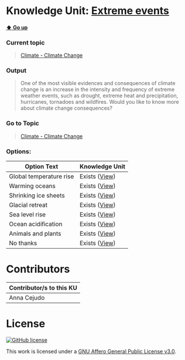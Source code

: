 # Knowledge Unit: [Extreme events](../../knowledge_units/climate-climate-change/extreme-events.md)

#### [:arrow_up: Go up](../../topics/climate-climate-change.md)
### Current topic
> [Climate - Climate Change](../../topics/climate-climate-change.md)
### Output
> One of the most visible evidences and consequences of climate change  is an increase in the intensity and frequency of extreme weather events, such as drought, extreme heat and precipitation, hurricanes, tornadoes and wildfires. Would you like to know more about climate change consequences?
### Go to Topic
> [Climate - Climate Change](../../topics/climate-climate-change.md)

### Options: 

| Option Text | Knowledge Unit |
| - | - |  
| Global temperature rise  |  Exists ([View](../../knowledge_units/climate-climate-change/global-temperature-rise.md))  |  
| Warming oceans  |  Exists ([View](../../knowledge_units/climate-climate-change/warming-oceans.md))  |  
| Shrinking ice sheets  |  Exists ([View](../../knowledge_units/climate-climate-change/shrinking-ice-sheets.md))  |  
| Glacial retreat  |  Exists ([View](../../knowledge_units/climate-climate-change/glacial-retreat.md))  |  
| Sea level rise  |  Exists ([View](../../knowledge_units/climate-climate-change/sea-level-rise.md))  |  
| Ocean acidification  |  Exists ([View](../../knowledge_units/climate-climate-change/ocean-acidification.md))  |  
| Animals and plants  |  Exists ([View](../../knowledge_units/climate-climate-change/animals-and-plants.md))  |  
| No thanks  |  Exists ([View](../../knowledge_units/climate-climate-change/no-thanks.md))  | 

# Contributors

| Contributor/s to this KU |
| - | 
| Anna Cejudo |

# License
[![GitHub license](https://img.shields.io/github/license/inbrainz/cerebro)](https://github.com/inbrainz/cerebro/blob/master/LICENSE)

This work is licensed under a [GNU Affero General Public License v3.0](https://www.gnu.org/licenses/agpl-3.0.txt).